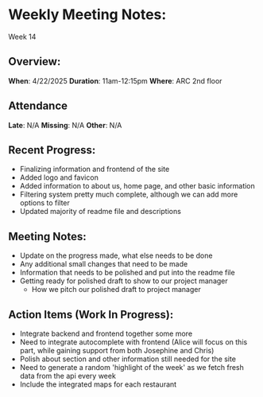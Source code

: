 # Weekly Meeting Notes:
Week 14

## Overview:
**When**:  4/22/2025
**Duration**:  11am-12:15pm
**Where**:  ARC 2nd floor

## Attendance
**Late**: N/A 
**Missing**: N/A
**Other**: N/A

## Recent Progress:
- Finalizing information and frontend of the site
- Added logo and favicon
- Added information to about us, home page, and other basic information
- Filtering system pretty much complete, although we can add more options to filter
- Updated majority of readme file and descriptions


## Meeting Notes: 
- Update on the progress made, what else needs to be done
- Any additional small changes that need to be made
- Information that needs to be polished and put into the readme file
- Getting ready for polished draft to show to our project manager
	- How we pitch our polished draft to project manager

## Action Items (Work In Progress):
- Integrate backend and frontend together some more
- Need to integrate autocomplete with frontend (Alice will focus on this part, while gaining support from both Josephine and Chris)
- Polish about section and other information still needed for the site 
- Need to generate a random 'highlight of the week' as we fetch fresh data from the api every week
- Include the integrated maps for each restaurant

